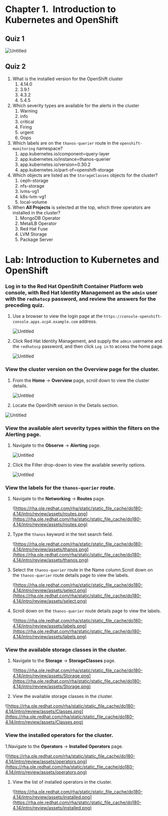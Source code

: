 # Chapter 1.  Introduction to Kubernetes and OpenShift

## Quiz 1

![Untitled](Chapter%201%20Introduction%20to%20Kubernetes%20and%20OpenShift/1322179b-a222-4154-a9db-157f509630bf.png)

## Quiz 2

1. What is the installed version for the OpenShift cluster
    1. 4.14.0
    2. 3.9.1
    3. 4.3.2
    4. 5.4.5
2. Which severity types are available for the alerts in the cluster
    1. Warning
    2. info
    3. critical 
    4. Firing
    5. urgent
    6. Oops
3. Which labels are on the `thanos-querier` route in the `openshift-monitoring` namespace? 
    1. app.kubernetes.io/component=query-layer
    2. app.kubernetes.io/instance=thanos-querier
    3. app.kubernetes.io/version=0.30.2
    4. app.kubernetes.io/part-of=openshift-storage
4. Which objects are listed as the `StorageClasses` objects for the cluster?
    1. ceph-storage
    2. nfs-storage
    3. lvms-vg1
    4. k8s-lvm-vg1
    5. local-volume
5. When **All Projects** is selected at the top, which three operators are installed in the cluster?
    1. MongoDB Operator
    2. MetalLB Operator
    3. Red Hat Fuse
    4. LVM Storage
    5. Package Server

# Lab: Introduction to Kubernetes and OpenShift

### Log in to the Red Hat OpenShift Container Platform web console, with Red Hat Identity Management as the `admin` user with the `redhatocp` password, and review the answers for the preceding quiz.

1. Use a browser to view the login page at the `https://console-openshift-console.apps.ocp4.example.com` address.
    
    ![Untitled](Chapter%201%20Introduction%20to%20Kubernetes%20and%20OpenShift/Untitled.png)
    
2. Click Red Hat Identity Management, and supply the `admin` username and the `redhatocp` password, and then click `Log in` to access the home page.
    
    ![Untitled](Chapter%201%20Introduction%20to%20Kubernetes%20and%20OpenShift/Untitled%201.png)
    

### View the cluster version on the Overview page for the cluster.

1. From the **Home** → **Overview** page, scroll down to view the cluster details.
    
    ![Untitled](Chapter%201%20Introduction%20to%20Kubernetes%20and%20OpenShift/Untitled%202.png)
    
2. Locate the OpenShift version in the Details section.

![Untitled](Chapter%201%20Introduction%20to%20Kubernetes%20and%20OpenShift/Untitled%203.png)

### View the available alert severity types within the filters on the Alerting page.

1. Navigate to the **Observe** → **Alerting** page.
    
    ![Untitled](Chapter%201%20Introduction%20to%20Kubernetes%20and%20OpenShift/Untitled%204.png)
    
2. Click the Filter drop-down to view the available severity options.
    
    ![Untitled](Chapter%201%20Introduction%20to%20Kubernetes%20and%20OpenShift/Untitled%205.png)
    

### View the labels for the `thanos-querier` route.

1. Navigate to the **Networking** → **Routes** page.
    
    ![https://rha.ole.redhat.com/rha/static/static_file_cache/do180-4.14/intro/review/assets/routes.png](https://rha.ole.redhat.com/rha/static/static_file_cache/do180-4.14/intro/review/assets/routes.png)
    
2. Type the `thanos` keyword in the text search field.
    
    ![https://rha.ole.redhat.com/rha/static/static_file_cache/do180-4.14/intro/review/assets/thanos.png](https://rha.ole.redhat.com/rha/static/static_file_cache/do180-4.14/intro/review/assets/thanos.png)
    
3. Select the `thanos-querier` route in the Name column.Scroll down on the `thanos-querier` route details page to view the labels.
    
    ![https://rha.ole.redhat.com/rha/static/static_file_cache/do180-4.14/intro/review/assets/select.png](https://rha.ole.redhat.com/rha/static/static_file_cache/do180-4.14/intro/review/assets/select.png)
    
4. Scroll down on the `thanos-querier` route details page to view the labels.
    
    ![https://rha.ole.redhat.com/rha/static/static_file_cache/do180-4.14/intro/review/assets/labels.png](https://rha.ole.redhat.com/rha/static/static_file_cache/do180-4.14/intro/review/assets/labels.png)
    

### View the available storage classes in the cluster.

1. Navigate to the **Storage** → **StorageClasses** page.
    
    ![https://rha.ole.redhat.com/rha/static/static_file_cache/do180-4.14/intro/review/assets/Storage.png](https://rha.ole.redhat.com/rha/static/static_file_cache/do180-4.14/intro/review/assets/Storage.png)
    
2. View the available storage classes in the cluster.

![https://rha.ole.redhat.com/rha/static/static_file_cache/do180-4.14/intro/review/assets/Classes.png](https://rha.ole.redhat.com/rha/static/static_file_cache/do180-4.14/intro/review/assets/Classes.png)

### View the installed operators for the cluster.

1.Navigate to the **Operators** → **Installed Operators** page.

![https://rha.ole.redhat.com/rha/static/static_file_cache/do180-4.14/intro/review/assets/operators.png](https://rha.ole.redhat.com/rha/static/static_file_cache/do180-4.14/intro/review/assets/operators.png)

1. View the list of installed operators in the cluster.
    
    ![https://rha.ole.redhat.com/rha/static/static_file_cache/do180-4.14/intro/review/assets/installed.png](https://rha.ole.redhat.com/rha/static/static_file_cache/do180-4.14/intro/review/assets/installed.png)
